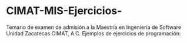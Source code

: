 # CIMAT-MIS-Ejercicios-
Temario de examen de admisión a la Maestría en Ingeniería de Software Unidad Zacatecas CIMAT, A.C.  Ejemplos de ejercicios de programación:
